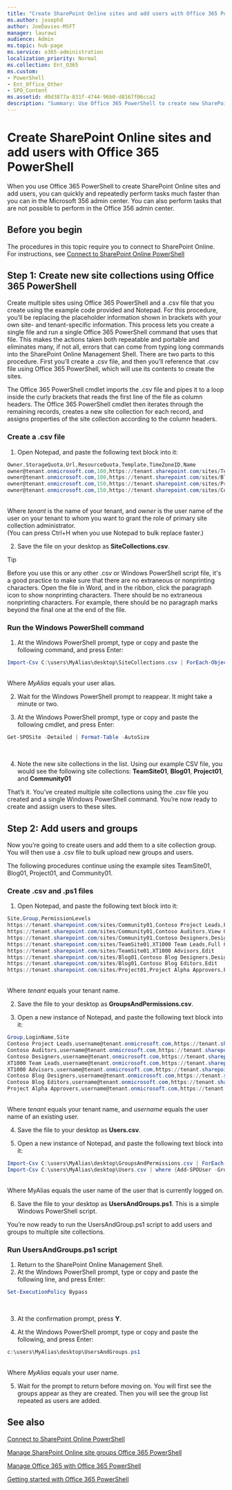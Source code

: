 ```yaml
---
title: "Create SharePoint Online sites and add users with Office 365 PowerShell"
ms.author: josephd
author: JoeDavies-MSFT
manager: laurawi
audience: Admin
ms.topic: hub-page
ms.service: o365-administration
localization_priority: Normal
ms.collection: Ent_O365
ms.custom: 
- PowerShell
- Ent_Office_Other
- SPO_Content
ms.assetid: d0d3877a-831f-4744-96b0-d8167f06cca2
description: "Summary: Use Office 365 PowerShell to create new SharePoint Online sites, and then add users and groups to those sites."
---
```


# Create SharePoint Online sites and add users with Office 365 PowerShell

When you use Office 365 PowerShell to create SharePoint Online sites and add users, you can quickly and repeatedly perform tasks much faster than you can in the Microsoft 356 admin center. You can also perform tasks that are not possible to perform in the Office 356 admin center. 

## Before you begin

The procedures in this topic require you to connect to SharePoint Online. For instructions, see [Connect to SharePoint Online PowerShell](https://docs.microsoft.com/powershell/sharepoint/sharepoint-online/connect-sharepoint-online?view=sharepoint-ps)

## Step 1: Create new site collections using Office 365 PowerShell

Create multiple sites using Office 365 PowerShell and a .csv file that you create using the example code provided and Notepad. For this procedure, you’ll be replacing the placeholder information shown in brackets with your own site- and tenant-specific information. This process lets you create a single file and run a single Office 365 PowerShell command that uses that file. This makes the actions taken both repeatable and portable and eliminates many, if not all, errors that can come from typing long commands into the SharePoint Online Management Shell. There are two parts to this procedure. First you’ll create a .csv file, and then you’ll reference that .csv file using Office 365 PowerShell, which will use its contents to create the sites.

The Office 365 PowerShell cmdlet imports the .csv file and pipes it to a loop inside the curly brackets that reads the first line of the file as column headers. The Office 365 PowerShell cmdlet then iterates through the remaining records, creates a new site collection for each record, and assigns properties of the site collection according to the column headers.

### Create a .csv file

1. Open Notepad, and paste the following text block into it:<br/>

```powershell
Owner,StorageQuota,Url,ResourceQuota,Template,TimeZoneID,Name
owner@tenant.onmicrosoft.com,100,https://tenant.sharepoint.com/sites/TeamSite01,25,EHS#1,10,Contoso Team Site
owner@tenant.onmicrosoft.com,100,https://tenant.sharepoint.com/sites/Blog01,25,BLOG#0,10,Contoso Blog
owner@tenant.onmicrosoft.com,150,https://tenant.sharepoint.com/sites/Project01,25,PROJECTSITE#0,10,Project Alpha
owner@tenant.onmicrosoft.com,150,https://tenant.sharepoint.com/sites/Community01,25,COMMUNITY#0,10,Community Site
```
<br/>Where *tenant* is the name of your tenant, and *owner* is the user name of the user on your tenant to whom you want to grant the role of primary site collection administrator.<br/>(You can press Ctrl+H when you use Notepad to bulk replace faster.)<br/>

2. Save the file on your desktop as **SiteCollections.csv**.<br/>

> [!TIP]
> Before you use this or any other .csv or Windows PowerShell script file, it's a good practice to make sure that there are no extraneous or nonprinting characters. Open the file in Word, and in the ribbon, click the paragraph icon to show nonprinting characters. There should be no extraneous nonprinting characters. For example, there should be no paragraph marks beyond the final one at the end of the file.

### Run the Windows PowerShell command

1. At the Windows PowerShell prompt, type or copy and paste the following command, and press Enter:<br/>
```powershell
Import-Csv C:\users\MyAlias\desktop\SiteCollections.csv | ForEach-Object {New-SPOSite -Owner $_.Owner -StorageQuota $_.StorageQuota -Url $_.Url -NoWait -ResourceQuota $_.ResourceQuota -Template $_.Template -TimeZoneID $_.TimeZoneID -Title $_.Name}
```
<br/>Where *MyAlias* equals your user alias.<br/>

2. Wait for the Windows PowerShell prompt to reappear. It might take a minute or two.<br/>

3. At the Windows PowerShell prompt, type or copy and paste the following cmdlet, and press Enter:<br/>

```powershell
Get-SPOSite -Detailed | Format-Table -AutoSize
```
<br/>

4. Note the new site collections in the list. Using our example CSV file, you would see the following site collections: **TeamSite01**, **Blog01**, **Project01**, and **Community01**

That’s it. You’ve created multiple site collections using the .csv file you created and a single Windows PowerShell command. You’re now ready to create and assign users to these sites.

## Step 2: Add users and groups

Now you’re going to create users and add them to a site collection group. You will then use a .csv file to bulk upload new groups and users.

The following procedures continue using the example sites TeamSite01, Blog01, Project01, and Community01.

### Create .csv and .ps1 files

1. Open Notepad, and paste the following text block into it:<br/>

```powershell
Site,Group,PermissionLevels
https://tenant.sharepoint.com/sites/Community01,Contoso Project Leads,Full Control
https://tenant.sharepoint.com/sites/Community01,Contoso Auditors,View Only
https://tenant.sharepoint.com/sites/Community01,Contoso Designers,Design
https://tenant.sharepoint.com/sites/TeamSite01,XT1000 Team Leads,Full Control
https://tenant.sharepoint.com/sites/TeamSite01,XT1000 Advisors,Edit
https://tenant.sharepoint.com/sites/Blog01,Contoso Blog Designers,Design
https://tenant.sharepoint.com/sites/Blog01,Contoso Blog Editors,Edit
https://tenant.sharepoint.com/sites/Project01,Project Alpha Approvers,Full Control
```
<br/>Where *tenant* equals your tenant name.<br/>

2. Save the file to your desktop as **GroupsAndPermissions.csv**.<br/>

3. Open a new instance of Notepad, and paste the following text block into it:<br/>

```powershell
Group,LoginName,Site
Contoso Project Leads,username@tenant.onmicrosoft.com,https://tenant.sharepoint.com/sites/Community01
Contoso Auditors,username@tenant.onmicrosoft.com,https://tenant.sharepoint.com/sites/Community01
Contoso Designers,username@tenant.onmicrosoft.com,https://tenant.sharepoint.com/sites/Community01
XT1000 Team Leads,username@tenant.onmicrosoft.com,https://tenant.sharepoint.com/sites/TeamSite01
XT1000 Advisors,username@tenant.onmicrosoft.com,https://tenant.sharepoint.com/sites/TeamSite01
Contoso Blog Designers,username@tenant.onmicrosoft.com,https://tenant.sharepoint.com/sites/Blog01
Contoso Blog Editors,username@tenant.onmicrosoft.com,https://tenant.sharepoint.com/sites/Blog01
Project Alpha Approvers,username@tenant.onmicrosoft.com,https://tenant.sharepoint.com/sites/Project01
```
<br/>Where *tenant* equals your tenant name, and *username* equals the user name of an existing user.<br/>

4. Save the file to your desktop as **Users.csv**.<br/>

5. Open a new instance of Notepad, and paste the following text block into it:<br/>

```powershell
Import-Csv C:\users\MyAlias\desktop\GroupsAndPermissions.csv | ForEach-Object {New-SPOSiteGroup -Group $_.Group -PermissionLevels $_.PermissionLevels -Site $_.Site}
Import-Csv C:\users\MyAlias\desktop\Users.csv | where {Add-SPOUser -Group $_.Group –LoginName $_.LoginName -Site $_.Site}
```
<br/>Where MyAlias equals the user name of the user that is currently logged on.<br/>

6. Save the file to your desktop as **UsersAndGroups.ps1**. This is a simple Windows PowerShell script.

You’re now ready to run the UsersAndGroup.ps1 script to add users and groups to multiple site collections.

### Run UsersAndGroups.ps1 script

1. Return to the SharePoint Online Management Shell.<br/>
2. At the Windows PowerShell prompt, type or copy and paste the following line, and press Enter:<br/>
```powershell
Set-ExecutionPolicy Bypass
```
<br/>

3. At the confirmation prompt, press **Y**.<br/>

4. At the Windows PowerShell prompt, type or copy and paste the following, and press Enter:<br/>

```powershell
c:\users\MyAlias\desktop\UsersAndGroups.ps1
```
<br/>Where *MyAlias* equals your user name.<br/>

5. Wait for the prompt to return before moving on. You will first see the groups appear as they are created. Then you will see the group list repeated as users are added.

## See also

[Connect to SharePoint Online PowerShell](https://docs.microsoft.com/powershell/sharepoint/sharepoint-online/connect-sharepoint-online?view=sharepoint-ps)

[Manage SharePoint Online site groups Office 365 PowerShell](manage-sharepoint-site-groups-with-powershell.md)

[Manage Office 365 with Office 365 PowerShell](manage-office-365-with-office-365-powershell.md)
  
[Getting started with Office 365 PowerShell](getting-started-with-office-365-powershell.md)

